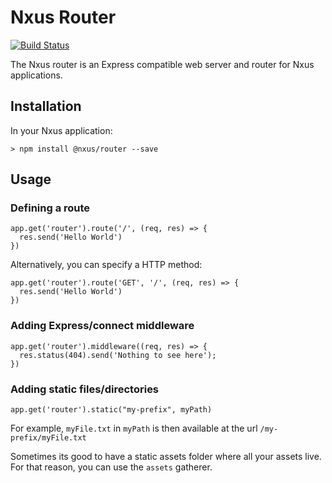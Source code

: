 # Nxus Router

[![Build Status](https://travis-ci.org/nxus/router.svg?branch=master)](https://travis-ci.org/nxus/router)

The Nxus router is an Express compatible web server and router for Nxus applications.

## Installation

In your Nxus application:

```
> npm install @nxus/router --save
```

## Usage

### Defining a route

```
app.get('router').route('/', (req, res) => {
  res.send('Hello World')
})
```

Alternatively, you can specify a HTTP method:

```
app.get('router').route('GET', '/', (req, res) => {
  res.send('Hello World')
})
```

### Adding Express/connect middleware

```
app.get('router').middleware((req, res) => {
  res.status(404).send('Nothing to see here');
})
```

### Adding static files/directories

```
app.get('router').static("my-prefix", myPath)
```

For example, `myFile.txt` in `myPath` is then available at the url `/my-prefix/myFile.txt`

Sometimes its good to have a static assets folder where all your assets live. For that reason, you can use the `assets` gatherer.
